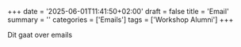 +++
date = '2025-06-01T11:41:50+02:00'
draft = false
title = 'Email'
summary = ''
categories = ['Emails']
tags = ['Workshop Alumni']
+++

Dit gaat over emails
